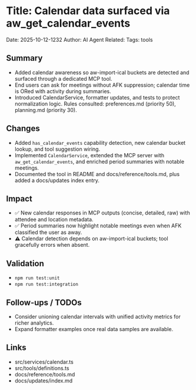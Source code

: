 # Title: Calendar data surfaced via aw_get_calendar_events

Date: 2025-10-12-1232
Author: AI Agent
Related:
Tags: tools

## Summary
- Added calendar awareness so aw-import-ical buckets are detected and surfaced through a dedicated MCP tool.
- End users can ask for meetings without AFK suppression; calendar time is ORed with activity during summaries.
- Introduced CalendarService, formatter updates, and tests to protect normalization logic. Rules consulted: preferences.md (priority 50), planning.md (priority 30).

## Changes


- Added `has_calendar_events` capability detection, new calendar bucket lookup, and tool suggestion wiring.
- Implemented `CalendarService`, extended the MCP server with `aw_get_calendar_events`, and enriched period summaries with notable meetings.
- Documented the tool in README and docs/reference/tools.md, plus added a docs/updates index entry.

## Impact
- ✅ New calendar responses in MCP outputs (concise, detailed, raw) with attendee and location metadata.
- ✅ Period summaries now highlight notable meetings even when AFK classified the user as away.
- ⚠️ Calendar detection depends on aw-import-ical buckets; tool gracefully errors when absent.

## Validation
- `npm run test:unit`
- `npm run test:integration`

## Follow-ups / TODOs
- Consider unioning calendar intervals with unified activity metrics for richer analytics.
- Expand formatter examples once real data samples are available.

## Links
- src/services/calendar.ts
- src/tools/definitions.ts
- docs/reference/tools.md
- docs/updates/index.md

